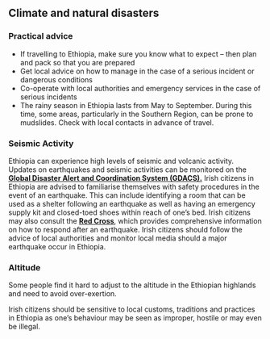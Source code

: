 ## Climate and natural disasters

### **Practical advice**

* If travelling to Ethiopia, make sure you know what to expect – then plan and pack so that you are prepared
* Get local advice on how to manage in the case of a serious incident or dangerous conditions
* Co-operate with local authorities and emergency services in the case of serious incidents
* The rainy season in Ethiopia lasts from May to September. During this time, some areas, particularly in the Southern Region, can be prone to mudslides. Check with local contacts in advance of travel.

### **Seismic Activity**

Ethiopia can experience high levels of seismic and volcanic activity. Updates on earthquakes and seismic activities can be monitored on the [**Global Disaster Alert and Coordination System (GDACS).**](https://gdacs.org/) Irish citizens in Ethiopia are advised to familiarise themselves with safety procedures in the event of an earthquake. This can include identifying a room that can be used as a shelter following an earthquake as well as having an emergency supply kit and closed-toed shoes within reach of one’s bed. Irish citizens may also consult the [**Red Cross**](https://www.ifrc.org/our-work/disasters-climate-and-crises/what-disaster/earthquakes), which provides comprehensive information on how to respond after an earthquake. Irish citizens should follow the advice of local authorities and monitor local media should a major earthquake occur in Ethiopia.

### **Altitude**

Some people find it hard to adjust to the altitude in the Ethiopian highlands and need to avoid over-exertion.

Irish citizens should be sensitive to local customs, traditions and practices in Ethiopia as one’s behaviour may be seen as improper, hostile or may even be illegal.